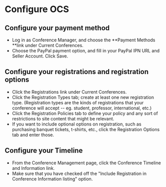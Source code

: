 # Configure OCS

## Configure your payment method

* Log in as Conference Manager, and choose the **Payment Methods **link under Current Conferences.
* Choose the PayPal payment option, and fill in your PayPal IPN URL and Seller Account. Click Save.

## Configure your registrations and registration options

* Click the Registrations link under Current Conferences.
* Click the Registration Types tab; create at least one new registration type. \(Registration types are the kinds of registrations that your conference will accept -- eg. student, professor, international, etc.\)
* Click the Registration Policies tab to define your policy and any sort of restrictions to site content that might be relevant.
* If you want to include optional options on registration, such as purchasing banquet tickets, t-shirts, etc., click the Registration Options tab and enter those.

## Configure your Timeline

* From the Conference Management page, click the Conference Timeline and Information link.
* Make sure that you have checked off the "Include Registration in Conference Information listing" option.
